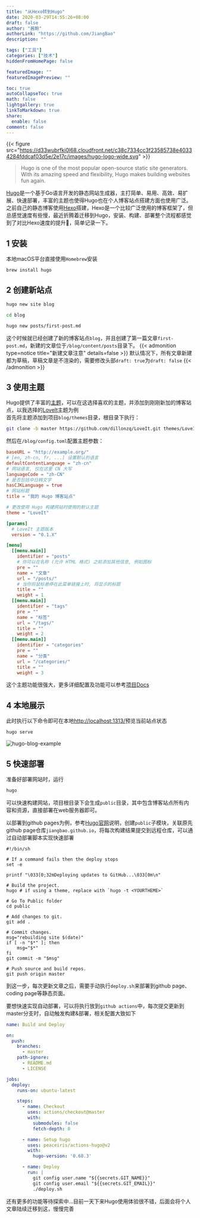 ```yaml
---
title: "从Hexo转到Hugo"
date: 2020-03-29T14:55:26+08:00
draft: false
author: "酱鲍"
authorLink: "https://github.com/JiangBao"
description: ""

tags: ["工具"]
categories: ["技术"]
hiddenFromHomePage: false

featuredImage: ""
featuredImagePreview: ""

toc: true
autoCollapseToc: true
math: false
lightgallery: true
linkToMarkdown: true
share:
  enable: false
comment: false
---
```

{{< figure src="https://d33wubrfki0l68.cloudfront.net/c38c7334cc3f23585738e40334284fddcaf03d5e/2e17c/images/hugo-logo-wide.svg" >}}
<!--more-->
> Hugo is one of the most popular open-source static site generators. With its amazing speed and flexibility, Hugo makes building websites fun again.  

[Hugo](https://gohugo.io/)是一个基于Go语言开发的静态网站生成器，主打简单、易用、高效、易扩展、快速部署，丰富的主题也使得Hugo也在个人博客站点搭建方面也使用广泛。之前自己的静态博客使用[Hexo](https://hexo.io/)搭建，Hexo是一个比较广泛使用的博客框架了，但总感觉速度有些慢，最近折腾着迁移到Hugo，安装、构建、部署整个流程都感觉到了对比Hexo速度的提升:rocket:，简单记录一下。

## 1 安装
本地macOS平台直接使用`Homebrew`安装
```Bash
brew install hugo
```

## 2 创建新站点
```Bash
hugo new site blog

cd blog

hugo new posts/first-post.md
```
这个时候就已经创建了新的博客站点`blog`，并且创建了第一篇文章`first-post.md`，新建的文章位于`/blog/content/posts`目录下。
{{< admonition type=notice title="新建文章注意" details=false >}}
默认情况下，所有文章新建都为草稿，草稿文章是不渲染的，需要修改头部`draft: true`为`draft: false`
{{< /admonition >}}

## 3 使用主题
Hugo提供了丰富的[主题](https://themes.gohugo.io/)，可以在这选择喜欢的主题，并添加到刚刚新加的博客站点，以我选择的[LoveIt](https://github.com/dillonzq/LoveIt)主题为例  
首先将主题添加到项目`blog/themes`目录，根目录下执行：
```Bash
git clone -b master https://github.com/dillonzq/LoveIt.git themes/LoveIt
```

然后在`/blog/config.toml`配置主题参数：
```toml
baseURL = "http://example.org/"
# [en, zh-cn, fr, ...] 设置默认的语言
defaultContentLanguage = "zh-cn"
# 网站语言, 仅在这里 CN 大写
languageCode = "zh-CN"
# 是否包括中日韩文字
hasCJKLanguage = true
# 网站标题
title = "我的 Hugo 博客站点"

# 更改使用 Hugo 构建网站时使用的默认主题
theme = "LoveIt"

[params]
  # LoveIt 主题版本
  version = "0.1.X"

[menu]
  [[menu.main]]
    identifier = "posts"
    # 你可以在名称 (允许 HTML 格式) 之前添加其他信息, 例如图标
    pre = ""
    name = "文章"
    url = "/posts/"
    # 当你将鼠标悬停在此菜单链接上时, 将显示的标题
    title = ""
    weight = 1
  [[menu.main]]
    identifier = "tags"
    pre = ""
    name = "标签"
    url = "/tags/"
    title = ""
    weight = 2
  [[menu.main]]
    identifier = "categories"
    pre = ""
    name = "分类"
    url = "/categories/"
    title = ""
    weight = 3
```
这个主题功能很强大，更多详细配置及功能可以参考[项目Docs](https://hugoloveit.com/categories/documentation/)

## 4 本地展示
此时执行以下命令即可在本地[http://localhost:1313/](http://localhost:1313/)预览当前站点状态
```bash
hugo serve
```
![hugo-blog-example](https://jiangbao-1258001083.cos.ap-shanghai.myqcloud.com/hugo-blog-example.png)

## 5 快速部署
准备好部署网站时，运行
```bash
hugo
```
可以快速构建网站，项目根目录下会生成`public`目录，其中包含博客站点所有内容和资源，直接部署在web服务器即可。

以部署到github pages为例，参考[Hugo官网](https://gohugo.io/hosting-and-deployment/hosting-on-github/)说明，创建`public`子模块，关联原先github page仓库`jiangbao.github.io`，将每次构建结果提交到远程仓库，可以通过自动部署脚本实现快速部署
```shell
#!/bin/sh

# If a command fails then the deploy stops
set -e

printf "\033[0;32mDeploying updates to GitHub...\033[0m\n"

# Build the project.
hugo # if using a theme, replace with `hugo -t <YOURTHEME>`

# Go To Public folder
cd public

# Add changes to git.
git add .

# Commit changes.
msg="rebuilding site $(date)"
if [ -n "$*" ]; then
	msg="$*"
fi
git commit -m "$msg"

# Push source and build repos.
git push origin master
```

到这一步，每次更新文章之后，需要手动执行`deploy.sh`来部署到github page、coding page等静态页面。  

要想快速实现自动部署，可以将执行放到`github actions`中，每次提交更新到master分支时，自动触发构建&部署，相关配置大致如下
```yaml
name: Build and Deploy

on:
  push:
    branches:
      - master
    path-ignore:
      - README.md
      - LICENSE

jobs:
  deploy:
    runs-on: ubuntu-latest

    steps:
      - name: Checkout
        uses: actions/checkout@master
        with:
          submodules: false
          fetch-depth: 0

      - name: Setup hugo
        uses: peaceiris/actions-hugo@v2
        with:
          hugo-version: '0.68.3'

      - name: Deploy
        run: |
          git config user.name "${{secrets.GIT_NAME}}"
          git config user.email "${{secrets.GIT_EMAIL}}"
          ./deploy.sh
```

还有更多的功能等待探索中...目前一天下来Hugo使用体验很不错，后面会将个人文章陆续迁移到这，慢慢完善